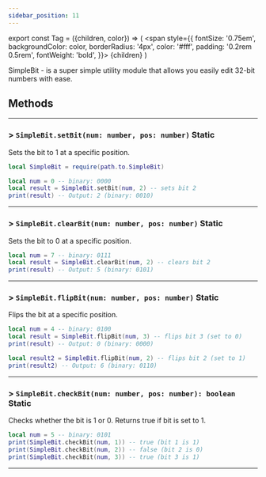 ```yaml
---
sidebar_position: 11
---
```


export const Tag = ({children, color}) => (
    <span style={{
            fontSize: '0.75em', 
            backgroundColor: color,
            borderRadius: '4px',
            color: '#fff',
            padding: '0.2rem 0.5rem',
            fontWeight: 'bold',
        }}>
    {children}
    </span>
)

SimpleBit - is a super simple utility module that allows you easily edit 32-bit numbers with ease.

## Methods
---

### > `SimpleBit.setBit(num: number, pos: number)` <Tag color="#6e4999">Static</Tag>
Sets the bit to 1 at a specific position.
```lua
local SimpleBit = require(path.to.SimpleBit)

local num = 0 -- binary: 0000
local result = SimpleBit.setBit(num, 2) -- sets bit 2
print(result) -- Output: 2 (binary: 0010)
```

---
### > `SimpleBit.clearBit(num: number, pos: number)` <Tag color="#6e4999">Static</Tag>
Sets the bit to 0 at a specific position.
```lua
local num = 7 -- binary: 0111
local result = SimpleBit.clearBit(num, 2) -- clears bit 2
print(result) -- Output: 5 (binary: 0101)
```

---
### > `SimpleBit.flipBit(num: number, pos: number)` <Tag color="#6e4999">Static</Tag>
Flips the bit at a specific position.
```lua
local num = 4 -- binary: 0100
local result = SimpleBit.flipBit(num, 3) -- flips bit 3 (set to 0)
print(result) -- Output: 0 (binary: 0000)

local result2 = SimpleBit.flipBit(num, 2) -- flips bit 2 (set to 1)
print(result2) -- Output: 6 (binary: 0110)
```

---
### > `SimpleBit.checkBit(num: number, pos: number): boolean` <Tag color="#6e4999">Static</Tag>
Checks whether the bit is 1 or 0. Returns true if bit is set to 1.

```lua
local num = 5 -- binary: 0101
print(SimpleBit.checkBit(num, 1)) -- true (bit 1 is 1)
print(SimpleBit.checkBit(num, 2)) -- false (bit 2 is 0)
print(SimpleBit.checkBit(num, 3)) -- true (bit 3 is 1)
```

---